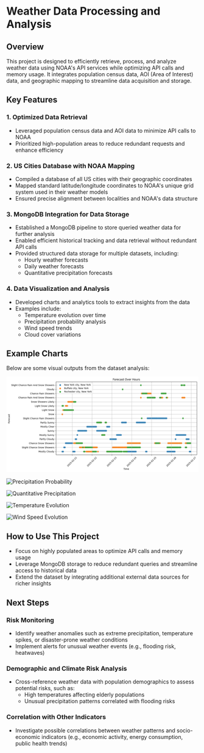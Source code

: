 # Weather Data Processing and Analysis

## Overview

This project is designed to efficiently retrieve, process, and analyze weather data using NOAA's API services while optimizing API calls and memory usage. It integrates population census data, AOI (Area of Interest) data, and geographic mapping to streamline data acquisition and storage.

## Key Features

### 1. Optimized Data Retrieval
- Leveraged population census data and AOI data to minimize API calls to NOAA
- Prioritized high-population areas to reduce redundant requests and enhance efficiency

### 2. US Cities Database with NOAA Mapping
- Compiled a database of all US cities with their geographic coordinates
- Mapped standard latitude/longitude coordinates to NOAA's unique grid system used in their weather models
- Ensured precise alignment between localities and NOAA's data structure

### 3. MongoDB Integration for Data Storage
- Established a MongoDB pipeline to store queried weather data for further analysis
- Enabled efficient historical tracking and data retrieval without redundant API calls
- Provided structured data storage for multiple datasets, including:
  - Hourly weather forecasts
  - Daily weather forecasts
  - Quantitative precipitation forecasts

### 4. Data Visualization and Analysis
- Developed charts and analytics tools to extract insights from the data
- Examples include:
  - Temperature evolution over time
  - Precipitation probability analysis
  - Wind speed trends
  - Cloud cover variations

## Example Charts

Below are some visual outputs from the dataset analysis:

![Forecast Over Time](img/forecast_over_time.png)

![Precipitation Probability](WeatherData/US_Weather/img/precipitation_probability.png)

![Quantitative Precipitation](WeatherData/US_Weather/img/quantitative_precipitation.png)

![Temperature Evolution](WeatherData/US_Weather/img/temperature_evolution.png)

![Wind Speed Evolution](WeatherData/US_Weather/img/wind_speed_evolution.png)

## How to Use This Project

- Focus on highly populated areas to optimize API calls and memory usage
- Leverage MongoDB storage to reduce redundant queries and streamline access to historical data
- Extend the dataset by integrating additional external data sources for richer insights

## Next Steps

### Risk Monitoring
- Identify weather anomalies such as extreme precipitation, temperature spikes, or disaster-prone weather conditions
- Implement alerts for unusual weather events (e.g., flooding risk, heatwaves)

### Demographic and Climate Risk Analysis
- Cross-reference weather data with population demographics to assess potential risks, such as:
  - High temperatures affecting elderly populations
  - Unusual precipitation patterns correlated with flooding risks

### Correlation with Other Indicators
- Investigate possible correlations between weather patterns and socio-economic indicators (e.g., economic activity, energy consumption, public health trends)
